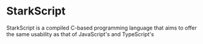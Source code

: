 # StarkScript
StarkScript is a compiled C-based programming language that aims to offer the same usability as that of JavaScript's and TypeScript's

